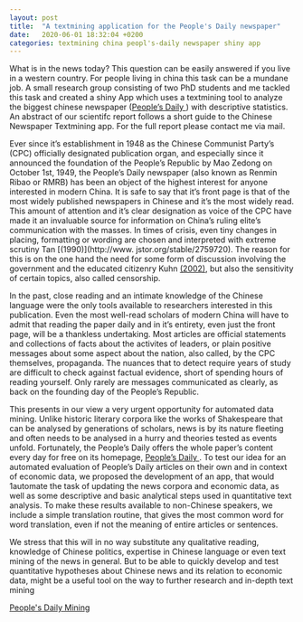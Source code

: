 ```yaml
---
layout: post
title:  "A textmining application for the People's Daily newspaper"
date:   2020-06-01 18:32:04 +0200
categories: textmining china peopl's-daily newspaper shiny app
---
```

What is in the news today? This question can be easily answered if you live in a western country. For people living in china this task can be a mundane job. A small research group consisting of two PhD students and me tackled this task and created a shiny App which uses a textmining tool to analyze the biggest chinese newspaper ([People’s Daily ](paper.people.com)) with descriptive statistics. An abstract of our scientifc report follows a short guide to the Chinese Newspaper Textmining app. For the full report please contact me via mail.

Ever since it’s establishment in 1948 as the Chinese Communist Party’s (CPC) officially
designated publication organ, and especially since it announced the foundation of the
People’s Republic by Mao Zedong on October 1st, 1949, the People’s Daily newspaper
(also known as Renmin Ribao or RMRB) has been an object of the highest interest
for anyone interested in modern China. It is safe to say that it’s front page is that
of the most widely published newspapers in Chinese and it’s the most widely read.
This amount of attention and it’s clear designation as voice of the CPC have made
it an invaluable source for information on China’s ruling elite’s communication with
the masses. In times of crisis, even tiny changes in placing, formatting or wording are
chosen and interpreted with extreme scrutiny Tan [(1990)](http://www.
jstor.org/stable/2759720). The reason for this is on
the one hand the need for some form of discussion involving the government and the
educated citizenry Kuhn [(2002)](https://www.sup.org/books/title/?id=1845), but also the sensitivity of certain topics, also called
censorship.

In the past, close reading and an intimate knowledge of the Chinese language were
the only tools available to researchers interested in this publication. Even the most
well-read scholars of modern China will have to admit that reading the paper daily
and in it’s entirety, even just the front page, will be a thankless undertaking. Most
articles are official statements and collections of facts about the activites of leaders,
or plain positive messages about some aspect about the nation, also called, by the
CPC themselves, propaganda. The nuances that to detect require years of study are
difficult to check against factual evidence, short of spending hours of reading yourself.
Only rarely are messages communicated as clearly, as back on the founding day of the
People’s Republic.

This presents in our view a very urgent opportunity for automated data mining.
Unlike historic literary corpora like the works of Shakespeare that can be analysed by
generations of scholars, news is by its nature fleeting and often needs to be analysed in
a hurry and theories tested as events unfold. Fortunately, the People’s Daily offers the
whole paper’s content every day for free on its homepage, [People’s Daily ](paper.people.com).
To test our idea for an automated evaluation of People’s Daily articles on their own
and in context of economic data, we proposed the development of an app, that would
1automate the task of updating the news corpora and economic data, as well as some
descriptive and basic analytical steps used in quantitative text analysis. To make these
results available to non-Chinese speakers, we include a simple translation routine, that
gives the most common word for word translation, even if not the meaning of entire
articles or sentences.

We stress that this will in no way substitute any qualitative reading, knowledge of
Chinese politics, expertise in Chinese language or even text mining of the news in
general. But to be able to quickly develop and test quantitative hypotheses about
Chinese news and its relation to economic data, might be a useful tool on the way to
further research and in-depth text mining

[People's Daily Mining](https://ds-blog.shinyapps.io/Chinese_Newspaper_Textmining/)
